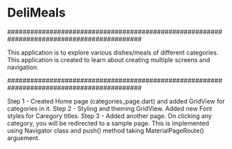 # DeliMeals

###########################################################################################

This application is to explore various dishes/meals of different categories. This application is created to learn about creating multiple screens and navigation.

###########################################################################################

Step 1 - Created Home page (categories_page.dart) and added GridView for categories in it.
Step 2 - Styling and theming GridView. Added new Font styles for Caregory titles.
Step 3 - Added another page. On clicking any category, you will be redirected to a sample page. This is implemented using Navigator class and push() method taking MaterialPageRoute() arguement.


